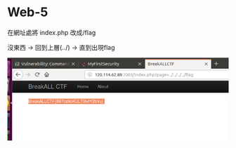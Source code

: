 # Web-5

在網址處將 index.php 改成/flag

沒東西 -> 回到上層(../) -> 直到出現flag

![yourdearstudenthomework](/picture/web5.PNG)
